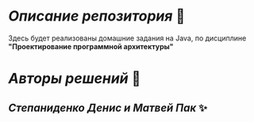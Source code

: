 # ***Описание репозитория*** :book:
Здесь будет реализованы домашние задания на Java, по дисциплине **"Проектирование программной архитектуры"** 
# ***Авторы решений*** :star2:
## ***Степаниденко Денис и Матвей Пак*** :sparkles:


